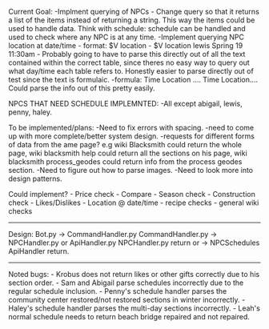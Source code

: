 Current Goal:
-Implment querying of NPCs
    - Change query so that it returns a list of the items instead of returning a string. This way the items
    could be used to handle data. Think with schedule: schedule can be handled and used to check where
    any NPC is at any time.
-Implement querying NPC location at date/time
    - format: $V location <NPC> <Season> <Day> <Time>
    - $V location lewis Spring 19 11:30am
    - Probably going to have to parse this directly out of all the text contained within the correct table,
        since theres no easy way to query out what day/time each table refers to. Honestly easier to parse
        directly out of test since the text is formulaic.
        -formula: <day of week> Time Location <time> <location> <time> <location> .... <day of week> Time Location....
        Could parse the info out of this pretty easily.

NPCS THAT NEED SCHEDULE IMPLEMNTED:
    -All except abigail, lewis, penny, haley.
    
To be implemented/plans:
    -Need to fix errors with spacing.
    -need to come up with more complete/better system design.
            -requests for different forms of data from the ame page? e.g wiki Blacksmith could return the whole page,
            wiki blacksmith help could return all the sections on his page, wiki blacksmith process_geodes could
            return info from the process geodes section.
    -Need to figure out how to parse images.
    -Need to look more into design patterns.

Could implement?
    - Price check
    - Compare
    - Season check
    - Construction check
    - Likes/Dislikes
    - Location @ date/time
    - recipe checks
    - general wiki checks

----------------------------------------------------------------------------------------------------
Design:
Bot.py -> CommandHandler.py 
CommandHandler.py -> NPCHandler.py or ApiHandler.py
NPCHandler.py return or -> NPCSchedules
ApiHandler return.

----------------------------------------------------------------------------------------------------
Noted bugs:
    - Krobus does not return likes or other gifts correctly due to his section order.
    - Sam and Abigail parse schedules incorrectly due to the regular schedule inclusion.
    - Penny's schedule handler parses the community center restored/not restored sections in winter incorrectly.
    - Haley's schedule handler parses the multi-day sections incorrectly.
    - Leah's normal schedule needs to return beach bridge repaired and not repaired.



    
